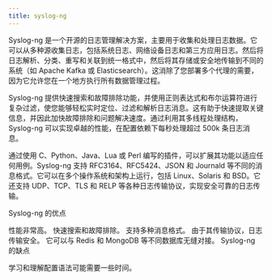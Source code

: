 ```yaml
---
title: syslog-ng
---
```

Syslog-ng 是一个开源的日志管理解决方案，主要用于收集和处理日志数据。它可以从多种源收集日志，包括系统日志、网络设备日志和第三方应用日志。然后将日志解析、分类、重写和关联到统一格式中，然后将其存储或安全地传输到不同的系统（如 Apache Kafka 或 Elasticsearch）。这消除了您部署多个代理的需要，因为它允许您在一个地方执行所有数据管理过程。

Syslog-ng 提供快速搜索和故障排除功能，并使用正则表达式和布尔运算符进行复杂过滤，使您能够轻松实时定位、过滤和解析日志消息。这有助于快速提取关键信息，并因此加快故障排除和问题解决速度。通过利用其多线程处理结构，Syslog-ng 可以实现卓越的性能，在配置依赖下每秒处理超过 500k 条日志消息。

通过使用 C、Python、Java、Lua 或 Perl 编写的插件，可以扩展其功能以适应任何用例。Syslog-ng 支持 RFC3164、RFC5424、JSON 和 Journald 等不同的消息格式。它可以在多个操作系统和架构上运行，包括 Linux、Solaris 和 BSD。它还支持 UDP、TCP、TLS 和 RELP 等各种日志传输协议，实现安全可靠的日志传输。

Syslog-ng 的优点

性能非常高。
快速搜索和故障排除。
支持多种消息格式。
由于其传输协议，日志传输安全。
它可以与 Redis 和 MongoDB 等不同数据库无缝对接。
Syslog-ng 的缺点

学习和理解配置语法可能需要一些时间。